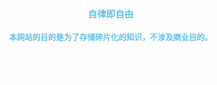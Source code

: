 <div style="text-align: center;">

###  **<p style="color: rgb(100, 190, 230);">自律即自由</p>** 
#### **<p style="color: rgb(100, 190, 230);">本网站的目的是为了存储碎片化的知识，不涉及商业目的。</p>**


<div class="logo-container">
  <div class="logo">LT</div>
</div>

<style>
  /* Logo容器样式 */
  .logo-container {
    display: flex;
    position: fixed;
    justify-content: center;
    align-items: center;
    height: 8vh; 
    width: 8vh;
    top: 20px;
    left: 330px;
    background: linear-gradient(
        to bottom,
        rgba(255, 209, 220, 0.3), /* 粉色，透明度 30% */
        rgba(253, 186, 116, 0.3), /* 橙色，透明度 30% */
        /* rgba(137, 207, 240, 0.5)  蓝色，透明度 30% */
    ); /* 背景渐变色带透明 */
    padding: 10px; /* 增加内边距 */
    border-radius: 10 /* 背景渐变色 */
    
  }

  /* Logo样式 */
  .logo {
    font-size: 30px; /* 初始字体大小 */
    font-family: 'Arial', sans-serif; /* 字体 */
    font-weight: bold;
    color: white; /* 字体颜色 */
    text-shadow: 0 0 15px rgba(255, 255, 255, 0.8); /* 发光效果 */
    animation: pulsate 2s infinite; /* 动画持续时间2s，循环播放 */
    bottom: 0;
  }

  /* 动画定义 */
  @keyframes pulsate {
    0% {
      transform: scale(1); /* 初始大小 */
    }
    50% {
      transform: scale(1.2); /* 放大 */
    }
    100% {
      transform: scale(1); /* 恢复原始大小 */
    }
  }
</style>
 
<!--   
<span style="color: orange;">黎瑞恩-多情</span> 

[黎瑞恩-多情](/_media/黎瑞恩-多情.mp3 ':include :type=mp3') -->


<!-- 三种变颜色的方法 -->
<!-- <font color="blue">声明</font>    -->
<!-- <span style="color: orange;">声明</span>  -->
<!-- <div style="color: orange;">声明</div>  -->

<!-- ### <span style="color: red;">下面这个是我最爱的老婆大人!!</span> 
-->


<html>
<head>
    <title>首页</title>

<style>
    body {
        background-image: url('_media/【哲风壁纸】2024-11-07 17_03_31.png');
        background-size: cover;
    }
</style>
</head>
<body>
